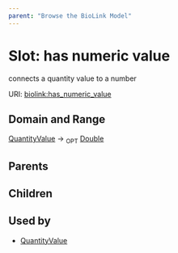 ```yaml
---
parent: "Browse the BioLink Model"
---
```



# Slot: has numeric value


connects a quantity value to a number

URI: [biolink:has_numeric_value](https://w3id.org/biolink/vocab/has_numeric_value)

## Domain and Range

[QuantityValue](QuantityValue.md) ->  <sub>OPT</sub> [Double](Double.md)

## Parents


## Children


## Used by

 * [QuantityValue](QuantityValue.md)
